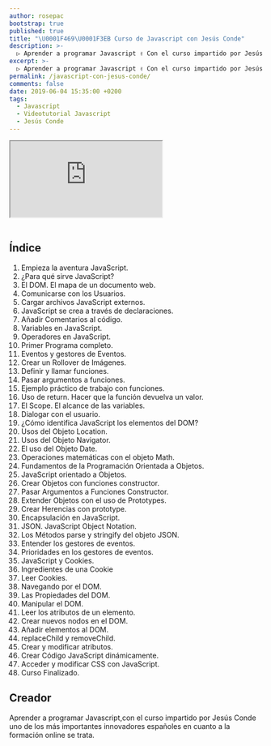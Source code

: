 ```yaml
---
author: rosepac
bootstrap: true
published: true
title: "\U0001F469‍\U0001F3EB Curso de Javascript con Jesús Conde"
description: >-
  ▷ Aprender a programar Javascript ✌️ Con el curso impartido por Jesús Conde. Uno de los más importantes innovadores españoles en formación online.
excerpt: >-
  ▷ Aprender a programar Javascript ✌️ Con el curso impartido por Jesús Conde. Uno de los más importantes innovadores españoles en formación online.
permalink: /javascript-con-jesus-conde/
comments: false
date: 2019-06-04 15:35:00 +0200
tags:
  - Javascript
  - Videotutorial Javascript
  - Jesús Conde
---
```


<div class="embed-responsive embed-responsive-16by9">
  <iframe class="embed-responsive-item" src="https://www.youtube-nocookie.com/embed/videoseries?list=PLTlBeKQnFKtIU7Ap4jNX513lI1bC9m01X" allowfullscreen></iframe>
</div><br/>

## Índice

1. Empieza la aventura JavaScript.
2. ¿Para qué sirve JavaScript?
3. El DOM. El mapa de un documento web.
4. Comunicarse con los Usuarios.
5. Cargar archivos JavaScript externos.
6. JavaScript se crea a través de declaraciones.
7. Añadir Comentarios al código.
8. Variables en JavaScript.
9. Operadores en JavaScript.
10. Primer Programa completo.
11. Eventos y gestores de Eventos.
12. Crear un Rollover de Imágenes.
13. Definir y llamar funciones.
14. Pasar argumentos a funciones.
15. Ejemplo práctico de trabajo con funciones.
16. Uso de return. Hacer que la función devuelva un valor.
17. El Scope. El alcance de las variables.
18. Dialogar con el usuario.
19. ¿Cómo identifica JavaScript los elementos del DOM?
20. Usos del Objeto Location.
21. Usos del Objeto Navigator.
22. El uso del Objeto Date.
23. Operaciones matemáticas con el objeto Math.
24. Fundamentos de la Programación Orientada a Objetos.
25. JavaScript orientado a Objetos.
26. Crear Objetos con funciones constructor.
27. Pasar Argumentos a Funciones Constructor.
28. Extender Objetos con el uso de Prototypes.
29. Crear Herencias con prototype.
30. Encapsulación en JavaScript.
31. JSON. JavaScript Object Notation.
32. Los Métodos parse y stringify del objeto JSON.
33. Entender los gestores de eventos.
34. Prioridades en los gestores de eventos.
35. JavaScript y Cookies.
36. Ingredientes de una Cookie
37. Leer Cookies.
38. Navegando por el DOM.
39. Las Propiedades del DOM.
40. Manipular el DOM.
41. Leer los atributos de un elemento.
42. Crear nuevos nodos en el DOM.
43. Añadir elementos al DOM.
44. replaceChild y removeChild.
45. Crear y modificar atributos.
46. Crear Código JavaScript dinámicamente.
47. Acceder y modificar CSS con JavaScript.
48. Curso Finalizado.

## Creador

Aprender a programar Javascript,con el curso impartido por Jesús Conde uno de los más importantes innovadores españoles en cuanto a la formación online se trata.